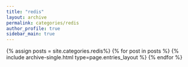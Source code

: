 ```yaml
---
title: "redis"
layout: archive
permalink: categories/redis
author_profile: true
sidebar_main: true
---
```


{% assign posts = site.categories.redis%}
{% for post in posts %} {% include archive-single.html type=page.entries_layout %} {% endfor %}

